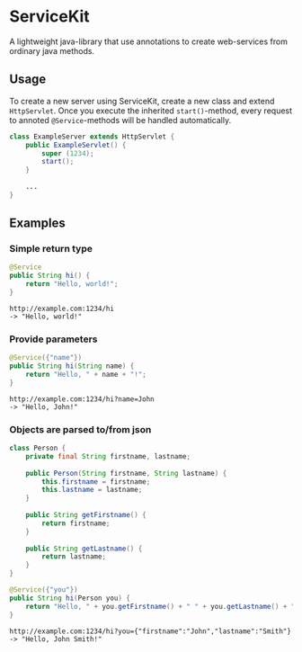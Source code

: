 # ServiceKit
A lightweight java-library that use annotations to create web-services from ordinary java methods.

## Usage
To create a new server using ServiceKit, create a new class and extend `HttpServlet`. Once you execute the inherited `start()`-method, every request to annoted `@Service`-methods will be handled automatically.

```java
class ExampleServer extends HttpServlet {
    public ExampleServlet() {
        super (1234);
        start();
    }
    
    ...
}
```

## Examples
### Simple return type
```java
@Service
public String hi() {
    return "Hello, world!";
}
```

```
http://example.com:1234/hi 
-> "Hello, world!"
```

### Provide parameters
```java
@Service({"name"})
public String hi(String name) {
    return "Hello, " + name + "!";
}
```

```
http://example.com:1234/hi?name=John
-> "Hello, John!"
```

### Objects are parsed to/from json
```java
class Person {
    private final String firstname, lastname;
    
    public Person(String firstname, String lastname) {
        this.firstname = firstname;
        this.lastname = lastname;
    }
    
    public String getFirstname() {
        return firstname;
    }
    
    public String getLastname() {
        return lastname;
    }
}

@Service({"you"})
public String hi(Person you) {
    return "Hello, " + you.getFirstname() + " " + you.getLastname() + "!";
}
```

```
http://example.com:1234/hi?you={"firstname":"John","lastname":"Smith"}
-> "Hello, John Smith!"
```
